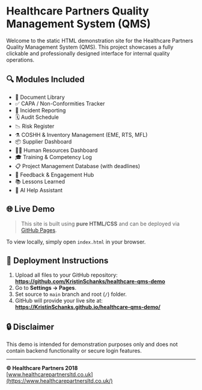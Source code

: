 # Healthcare Partners Quality Management System (QMS)

Welcome to the static HTML demonstration site for the Healthcare Partners Quality Management System (QMS). This project showcases a fully clickable and professionally designed interface for internal quality operations.

## 🔍 Modules Included

- 📁 Document Library
- ✅ CAPA / Non-Conformities Tracker
- 🚨 Incident Reporting
- 🗓️ Audit Schedule
- 📉 Risk Register
- ⚗️ COSHH & Inventory Management (EME, RTS, MFL)
- 📦 Supplier Dashboard
- 👩‍⚕️ Human Resources Dashboard
- 🎓 Training & Competency Log
- 📋 Project Management Database (with deadlines)
- 💬 Feedback & Engagement Hub
- 📚 Lessons Learned
- 🤖 AI Help Assistant

## 🌐 Live Demo

> This site is built using **pure HTML/CSS** and can be deployed via [GitHub Pages](https://pages.github.com/).

To view locally, simply open `index.html` in your browser.

## 🚀 Deployment Instructions

1. Upload all files to your GitHub repository:
   **https://github.com/KristinSchanks/healthcare-qms-demo**
2. Go to **Settings → Pages**.
3. Set source to `main` branch and root (`/`) folder.
4. GitHub will provide your live site at:
   **https://KristinSchanks.github.io/healthcare-qms-demo/**

## 🔒 Disclaimer

This demo is intended for demonstration purposes only and does not contain backend functionality or secure login features.

---

**© Healthcare Partners 2018**  
[www.healthcarepartnersltd.co.uk](https://www.healthcarepartnersltd.co.uk/)